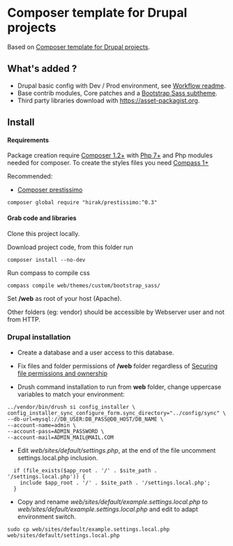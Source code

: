 # Composer template for Drupal projects

Based on [Composer template for Drupal projects](https://github.com/drupal-composer/drupal-project).

## What's added ?

* Drupal basic config with Dev / Prod environment, see [Workflow readme](config/README.md).
* Base contrib modules, Core patches and a [Bootstrap Sass subtheme](https://www.drupal.org/project/bootstrap).
* Third party libraries download with https://asset-packagist.org.

## Install

#### Requirements

Package creation require [Composer 1.2+](https://getcomposer.org) with [Php 7+](http://php.net/) and Php modules needed for composer. To create the styles files you need [Compass 1+](http://compass-style.org/install)

Recommended:
* [Composer prestissimo](https://github.com/hirak/prestissimo)

```
composer global require "hirak/prestissimo:^0.3"
```

#### Grab code and libraries

Clone this project locally.

Download project code, from this folder run
```
composer install --no-dev
```

Run compass to compile css
```
compass compile web/themes/custom/bootstrap_sass/
```

Set **/web** as root of your host (Apache).

Other folders (eg: vendor) should be accessible by Webserver user and not from HTTP.

### Drupal installation

* Create a database and a user access to this database.

* Fix files and folder permissions of **/web** folder regardless of [Securing file permissions and ownership](https://www.drupal.org/node/244924)

* Drush command installation to run from **web** folder, change uppercase variables to match your environment:

```
../vendor/bin/drush si config_installer \
config_installer_sync_configure_form.sync_directory="../config/sync" \
--db-url=mysql://DB_USER:DB_PASS@DB_HOST/DB_NAME \
--account-name=admin \
--account-pass=ADMIN_PASSWORD \
--account-mail=ADMIN_MAIL@MAIL.COM
```

* Edit _web/sites/default/settings.php_, at the end of the file uncomment
  settings.local.php inclusion.

```
  if (file_exists($app_root . '/' . $site_path . '/settings.local.php')) {
    include $app_root . '/' . $site_path . '/settings.local.php';
  }
```

* Copy and rename _web/sites/default/example.settings.local.php_ to
  _web/sites/default/example.settings.local.php_ and edit to adapt environment
  switch.

```
sudo cp web/sites/default/example.settings.local.php web/sites/default/settings.local.php
```
